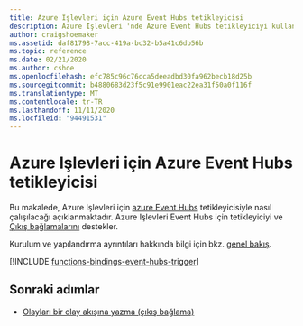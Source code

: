 ```yaml
---
title: Azure Işlevleri için Azure Event Hubs tetikleyicisi
description: Azure Işlevleri 'nde Azure Event Hubs tetikleyiciyi kullanmayı öğrenin.
author: craigshoemaker
ms.assetid: daf81798-7acc-419a-bc32-b5a41c6db56b
ms.topic: reference
ms.date: 02/21/2020
ms.author: cshoe
ms.openlocfilehash: efc785c96c76cca5deeadbd30fa962becb18d25b
ms.sourcegitcommit: b4880683d23f5c91e9901eac22ea31f50a0f116f
ms.translationtype: MT
ms.contentlocale: tr-TR
ms.lasthandoff: 11/11/2020
ms.locfileid: "94491531"
---
```

# <a name="azure-event-hubs-trigger-for-azure-functions"></a>Azure Işlevleri için Azure Event Hubs tetikleyicisi

Bu makalede, Azure Işlevleri için [azure Event Hubs](../event-hubs/event-hubs-about.md) tetikleyicisiyle nasıl çalışılacağı açıklanmaktadır. Azure Işlevleri Event Hubs için tetikleyiciyi ve [Çıkış bağlamalarını](functions-bindings-event-hubs-output.md) destekler.

Kurulum ve yapılandırma ayrıntıları hakkında bilgi için bkz. [genel bakış](functions-bindings-event-hubs.md).

[!INCLUDE [functions-bindings-event-hubs-trigger](../../includes/functions-bindings-event-hubs-trigger.md)]

## <a name="next-steps"></a>Sonraki adımlar

- [Olayları bir olay akışına yazma (çıkış bağlama)](./functions-bindings-event-hubs-output.md)
